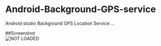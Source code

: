 # Android-Background-GPS-service
 Android studio  Background  GPS Location Service ...
 
 ##Screenshot
 <br/> 
<img src="https://github.com/shawon1fb/Android-Background-GPS-service/blob/master/test.jpeg" alt="NOT LOADED" >
